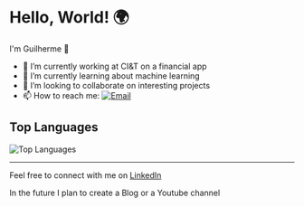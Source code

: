 # Hello, World! 🌍

I'm Guilherme 👋 

- 🔭 I’m currently working at CI&T on a financial app
- 🌱 I’m currently learning about machine learning
- 👯 I’m looking to collaborate on interesting projects
- 📫 How to reach me: [![Email](https://img.shields.io/badge/Email-guilhermemichalach@gmail.com-blue)](mailto:guilhermemichalach@gmail.com)

## Top Languages
![Top Languages](https://github-readme-stats-one-mu-20.vercel.app/api/top-langs/?username=guilherme-michalach&layout=compact&theme=radical&exclude_repo=entra21-guilherme_michalach)

---

Feel free to connect with me on [LinkedIn](https://www.linkedin.com/in/guilherme-mateus-michalach/) 

In the future I plan to create a Blog or a Youtube channel


